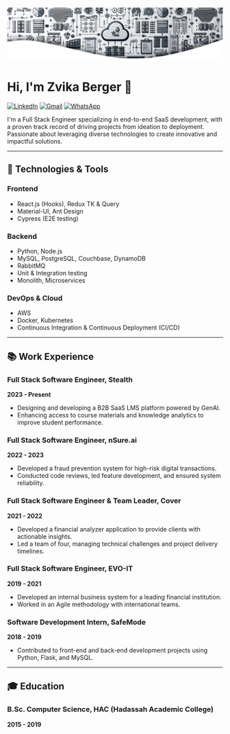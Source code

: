 ![Cover Image](https://github.com/ZviBerger/ZviBerger/blob/main/Copy%20of%20Blue%20Simple%20Abstract%20Wave%20LinkedIn%20Banner.jpg)

# Hi, I'm Zvika Berger 👋

[![LinkedIn](https://img.shields.io/badge/LinkedIn-0077B5?style=for-the-badge&logo=linkedin&logoColor=white)](https://www.linkedin.com/in/zvika-berger-2b7817110/)
[![Gmail](https://img.shields.io/badge/Gmail-D14836?style=for-the-badge&logo=gmail&logoColor=white)](mailto:zvikaberger3@gmail.com)
[![WhatsApp](https://img.shields.io/badge/WhatsApp-25D366?style=for-the-badge&logo=whatsapp&logoColor=white)](https://wa.me/972544260858)

I'm a Full Stack Engineer specializing in end-to-end SaaS development, with a proven track record of driving projects from ideation to deployment.
Passionate about leveraging diverse technologies to create innovative and impactful solutions.

---

## 🔧 Technologies & Tools

### Frontend
- React.js (Hooks), Redux TK & Query
- Material-UI, Ant Design
- Cypress (E2E testing)

### Backend
- Python, Node.js
- MySQL, PostgreSQL, Couchbase, DynamoDB
- RabbitMQ
- Unit & Integration testing
- Monolith, Microservices

### DevOps & Cloud
- AWS
- Docker, Kubernetes
- Continuous Integration & Continuous Deployment (CI/CD)

---

## 📚 Work Experience

### Full Stack Software Engineer, Stealth
**2023 - Present**
- Designing and developing a B2B SaaS LMS platform powered by GenAI.
- Enhancing access to course materials and knowledge analytics to improve student performance.

### Full Stack Software Engineer, nSure.ai
**2022 - 2023**
- Developed a fraud prevention system for high-risk digital transactions.
- Conducted code reviews, led feature development, and ensured system reliability.

### Full Stack Software Engineer & Team Leader, Cover
**2021 - 2022**
- Developed a financial analyzer application to provide clients with actionable insights.
- Led a team of four, managing technical challenges and project delivery timelines.

### Full Stack Software Engineer, EVO-IT
**2019 - 2021**
- Developed an internal business system for a leading financial institution.
- Worked in an Agile methodology with international teams.

### Software Development Intern, SafeMode
**2018 - 2019**
- Contributed to front-end and back-end development projects using Python, Flask, and MySQL.

---

## 🎓 Education

### B.Sc. Computer Science, HAC (Hadassah Academic College)
**2015 - 2019**

